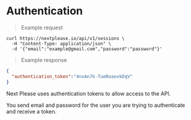 # Authentication

> Example request

```shell
curl https://nextplease.io/api/v1/sessions \
  -H "Content-Type: application/json" \
  -d '{"email":"example@gmail.com","password":"password"}'
```

> Example response

```json
{
  "authentication_token":"4nxAn76-TumRoaexkDqV"
}
```

Next Please uses authentication tokens to allow access to the API.  

You send email and password for the user you are trying to authenticate and receive a token.

